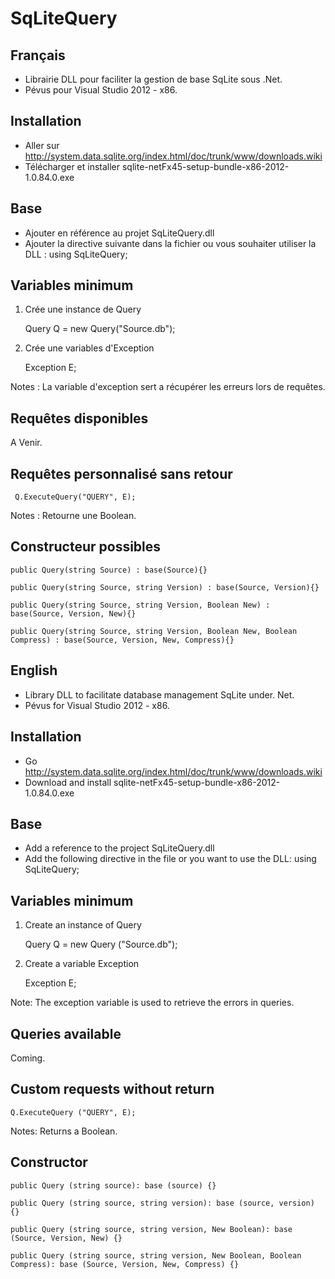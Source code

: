 SqLiteQuery
===========

Français
--------

- Librairie DLL pour faciliter la gestion de base SqLite sous .Net.
- Pévus pour Visual Studio 2012 - x86.


Installation
------------
- Aller sur http://system.data.sqlite.org/index.html/doc/trunk/www/downloads.wiki
- Télécharger et installer sqlite-netFx45-setup-bundle-x86-2012-1.0.84.0.exe


Base
----
- Ajouter en référence au projet SqLiteQuery.dll
- Ajouter la directive suivante dans la fichier ou vous souhaiter utiliser la DLL :
	using SqLiteQuery;

	
Variables minimum
-----------------
1) Crée une instance de Query 

	Query Q = new Query("Source.db");
	
2) Crée une variables d'Exception
	
	Exception E;
	
Notes : La variable d'exception sert a récupérer les erreurs lors de requêtes.

Requêtes disponibles
--------------------
A Venir.

Requêtes personnalisé sans retour
---------------------------------
	
	 Q.ExecuteQuery("QUERY", E);
	 
Notes : Retourne une Boolean.

Constructeur possibles
----------------------
	
	public Query(string Source) : base(Source){}
	
	public Query(string Source, string Version) : base(Source, Version){}
        
	public Query(string Source, string Version, Boolean New) : base(Source, Version, New){}
        
	public Query(string Source, string Version, Boolean New, Boolean Compress) : base(Source, Version, New, Compress){}




English
--------

- Library DLL to facilitate database management SqLite under. Net.
- Pévus for Visual Studio 2012 - x86.


Installation
------------
- Go http://system.data.sqlite.org/index.html/doc/trunk/www/downloads.wiki
- Download and install sqlite-netFx45-setup-bundle-x86-2012-1.0.84.0.exe


Base
----
- Add a reference to the project SqLiteQuery.dll
- Add the following directive in the file or you want to use the DLL:
	using SqLiteQuery;


Variables minimum
-----------------
1) Create an instance of Query

	Query Q = new Query ("Source.db");

2) Create a variable Exception

	Exception E;

Note: The exception variable is used to retrieve the errors in queries.

Queries available
--------------------
Coming.

Custom requests without return
---------------------------------

	Q.ExecuteQuery ("QUERY", E);

Notes: Returns a Boolean.

Constructor
----------------------

	public Query (string source): base (source) {}

	public Query (string source, string version): base (source, version) {}

	public Query (string source, string version, New Boolean): base (Source, Version, New) {}

	public Query (string source, string version, New Boolean, Boolean Compress): base (Source, Version, New, Compress) {}
